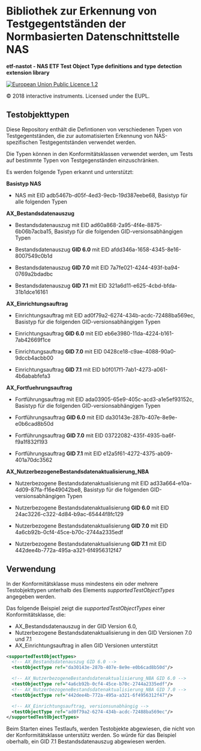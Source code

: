 # Bibliothek zur Erkennung von Testgegentständen der Normbasierten Datenschnittstelle NAS

__etf-nastot - NAS ETF Test Object Type definitions and type detection extension library__

[![European Union Public Licence 1.2](https://img.shields.io/badge/license-EUPL%201.2-blue.svg)](https://joinup.ec.europa.eu/software/page/eupl)

&copy; 2018 interactive instruments. Licensed under the EUPL.

## Testobjekttypen

Diese Repository enthält die Defintionen von verschiedenen Typen von Testgegentständen, die zur automatisierten Erkennung von NAS-spezifischen Testgegentständen verwendet werden.

Die Typen können in den Konformitätsklassen verwendet werden, um Tests
auf bestimmte Typen von Testgegenständen einzuschränken.


Es werden folgende Typen erkannt und unterstützt:

__Basistyp NAS__

- NAS mit EID adb5467b-d05f-4ed3-9ecb-19d387eebe68, Basistyp für alle folgenden Typen

__AX_Bestandsdatenauszug__

- Bestandsdatenauszug mit EID ad60a868-2a95-4f4e-8875-6b06b7acba15, Basistyp für die folgenden GID-versionsabhängigen Typen

- Bestandsdatenauszug __GID 6.0__ mit EID afdd346a-1658-4345-8e16-8007549c0b1d

- Bestandsdatenauszug __GID 7.0__ mit EID 7a7fe021-4244-493f-ba94-0769a2bdadbc

- Bestandsdatenauszug __GID 7.1__ mit EID 321a6d11-e625-4cbd-bfda-31b1dce16161

__AX_Einrichtungsauftrag__

- Einrichtungsauftrag mit EID ad0f79a2-6274-434b-acdc-72488ba569ec, Basistyp für die folgenden GID-versionsabhängigen Typen

- Einrichtungsauftrag __GID 6.0__ mit EID eb6e3980-11da-4224-b161-7ab42669f1ce

- Einrichtungsauftrag __GID 7.0__ mit EID 0428ce18-c9ae-4088-90a0-9dccb4acbb00

- Einrichtungsauftrag __GID 7.1__ mit EID b0f017f1-7ab1-4273-a061-4b6ababfefa3


__AX_Fortfuehrungsauftrag__

- Fortführungsauftrag mit EID ada03905-65e9-405c-acd3-a1e5ef93152c, Basistyp für die folgenden GID-versionsabhängigen Typen

- Fortführungsauftrag __GID 6.0__ mit EID da30143e-287b-407e-8e9e-e0b6cad8b50d

- Fortführungsauftrag __GID 7.0__ mit EID 03722082-435f-4935-ba6f-f9a1f832f193

- Fortführungsauftrag __GID 7.1__ mit EID e12a5f61-4272-4375-ab09-401a70dc3562


__AX_NutzerbezogeneBestandsdatenaktualisierung_NBA__

- Nutzerbezogene Bestandsdatenaktualisierung mit EID ad33a664-e10a-4d09-87fa-f16e49042be8, Basistyp für die folgenden GID-versionsabhängigen Typen

- Nutzerbezogene Bestandsdatenaktualisierung __GID 6.0__ mit EID 24ac3226-c322-4d84-b9ac-65444f8fc129

- Nutzerbezogene Bestandsdatenaktualisierung __GID 7.0__ mit EID 4a6cb92b-0cf4-45ce-b70c-2744a2335edf

- Nutzerbezogene Bestandsdatenaktualisierung __GID 7.1__ mit EID 442dee4b-772a-495a-a321-6f4956312f47


## Verwendung

In der Konformitätsklasse muss mindestens ein oder mehrere Testobjekttypen
unterhalb des Elements _supportedTestObjectTypes_ angegeben werden.

Das folgende Beispiel zeigt die _supportedTestObjectTypes_ einer Konformitätsklasse,
die:

- AX_Bestandsdatenauszug in der GID Version 6.0,
- Nutzerbezogene Bestandsdatenaktualisierung in den GID Versionen 7.0 und 7.1
- AX_Einrichtungsauftrag in allen GID Versionen unterstützt


```xml
<supportedTestObjectTypes>
  <!-- AX_Bestandsdatenauszug GID 6.0 -->
  <testObjectType ref="da30143e-287b-407e-8e9e-e0b6cad8b50d"/>

  <!-- AX_NutzerbezogeneBestandsdatenaktualisierung_NBA GID 6.0 -->
  <testObjectType ref="4a6cb92b-0cf4-45ce-b70c-2744a2335edf"/>
  <!-- AX_NutzerbezogeneBestandsdatenaktualisierung_NBA GID 7.0 -->
  <testObjectType ref="442dee4b-772a-495a-a321-6f4956312f47"/>

  <!-- AX_Einrichtungsauftrag, versionsunabhängig -->
  <testObjectType ref="ad0f79a2-6274-434b-acdc-72488ba569ec"/>
</supportedTestObjectTypes>
```

Beim Starten eines Testlaufs, werden Testobjekte abgewiesen, die nicht von
der Konformitätsklasse unterstütz werden. So würde für das Beispiel oberhalb,
ein GID 7.1 Bestandsdatenauszug abgewiesen werden.
